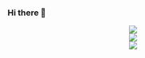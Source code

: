 ### Hi there 👋

<!--
**Rev-RoastedDuck/Rev-RoastedDuck** is a ✨ _special_ ✨ repository because its `README.md` (this file) appears on your GitHub profile.

Here are some ideas to get you started:

- 🔭 I’m currently working on ...
- 🌱 I’m currently learning ...
- 👯 I’m looking to collaborate on ...
- 🤔 I’m looking for help with ...
- 💬 Ask me about ...
- 📫 How to reach me: ...
- 😄 Pronouns: ...
- ⚡ Fun fact: ...
-->

<!--tps://github-readme-stats.vercel.app/api?username=stacklens&show_icons=true&theme=radical-->
<!--<div align="center"> <img src="https://img.shields.io/badge/python-3.9-orange"> </div>-->
<div align="center"> <img src="https://stats.justsong.cn/api/csdn?id=m0_72760466"> </div>
<div align="center"><img src = "https://github-readme-stats.vercel.app/api?username=Rev-RoastedDuck"/></div>
<div align="center"> <img src="https://github-readme-streak-stats.herokuapp.com/?user=Rev-RoastedDuck" /> </div>






